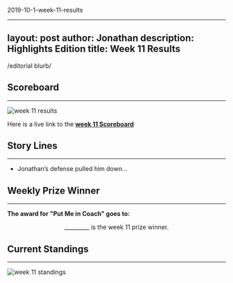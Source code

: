 2019-10-1-week-11-results

---
layout: post
author: Jonathan
description: Highlights Edition
title: Week 11 Results
---
/editorial blurb/

## Scoreboard
---
<img class="center" src="/assets/results/wr11.png" alt="week 11 results">

Here is a live link to the **[week 11 Scoreboard](https://fantasy.espn.com/football/league/scoreboard?leagueId=215530&matchupPeriodId=11)**


## Story Lines
---
- Jonathan’s defense pulled him down… 

## Weekly Prize Winner
---
**The award for "Put Me in Coach" goes to:**

<p  class="callout" align="center"> _________ is the week 11 prize winner.</p>

## Current Standings
---

<img class="center" src="/assets/results/ws11.png" alt="week 11 standings">